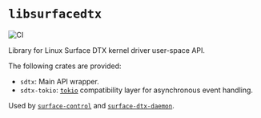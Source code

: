 # `libsurfacedtx`

![CI](https://github.com/linux-surface/libsurfacedtx/workflows/CI/badge.svg)

Library for Linux Surface DTX kernel driver user-space API.

The following crates are provided:
- `sdtx`: Main API wrapper.
- `sdtx-tokio`: [`tokio`][tokio] compatibility layer for asynchronous event handling.

Used by [`surface-control`][surface-control] and [`surface-dtx-daemon`][surface-dtx-daemon].

[tokio]: https://github.com/tokio-rs/tokio#tokio
[surface-control]: https://github.com/linux-surface/surface-control
[surface-dtx-daemon]: https://github.com/linux-surface/surface-dtx-daemon
